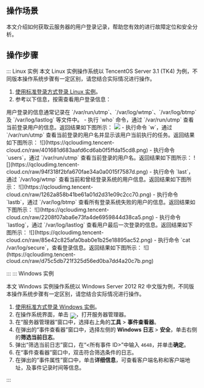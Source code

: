 ## 操作场景
本文介绍如何获取云服务器的用户登录记录，帮助您有效的进行故障定位和安全分析。


## 操作步骤

<dx-tabs>
::: Linux 实例
<dx-alert infotype="explain" title="">
本文 Linux 实例操作系统以 TencentOS Server 3.1 (TK4) 为例，不同版本操作系统步骤有一定区别，请您结合实际情况进行操作。
</dx-alert>

1. [使用标准登录方式登录 Linux 实例](https://intl.cloud.tencent.com/document/product/213/5436)。
2. 参考以下信息，按需查看用户登录信息：
<dx-alert infotype="explain" title="">
用户登录的信息通常记录在 `/var/run/utmp`、`/var/log/wtmp`、`/var/log/btmp` 及 `/var/log/lastlog` 等文件中。
</dx-alert>
 - 执行 `who` 命令，通过 `/var/run/utmp` 查看当前登录用户的信息。返回结果如下图所示：
<img src="https://qcloudimg.tencent-cloud.cn/raw/2f54911fac9ee5cbeb2ca180a802f8bc.png"/>
 - 执行命令 `w`，通过 `/var/run/utmp` 查看当前登录的用户名并显示该用户当前执行的任务。返回结果如下图所示：
![](https://qcloudimg.tencent-cloud.cn/raw/401681d683aafd6cd6ab0f5ffda15cd8.png)
 - 执行命令 `users`，通过 `/var/run/utmp` 查看当前登录的用户名。返回结果如下图所示：
![](https://qcloudimg.tencent-cloud.cn/raw/94f318f2bfa670fae34a0a0015f7587d.png)
 - 执行命令 `last`，通过 `/var/log/wtmp` 查看当前和曾经登录系统的用户信息。返回结果如下图所示：
![](https://qcloudimg.tencent-cloud.cn/raw/1262a858b41be61a01d2d31e09c2cc70.png)
 - 执行命令 `lastb`，通过 `/var/log/btmp` 查看所有登录系统失败的用户的信息。返回结果如下图所示：
![](https://qcloudimg.tencent-cloud.cn/raw/2208f07aba6e73fa4de6959844d38ca5.png)
 - 执行命令 `lastlog`，通过 `/var/log/lastlog` 查看用户最后一次登录的信息。返回结果如下图所示：
![](https://qcloudimg.tencent-cloud.cn/raw/85e42c825afa0bab0e1b25e18895ac52.png)
 - 执行命令 `cat /var/log/secure`，查看登录信息。返回结果如下图所示：
![](https://qcloudimg.tencent-cloud.cn/raw/d75c5db721f325d56ed0ba7dd4a20c7b.png)

:::
::: Windows 实例

<dx-alert infotype="explain" title="">
本文 Windows 实例操作系统以 Windows Server 2012 R2 中文版为例，不同版本操作系统步骤有一定区别，请您结合实际情况进行操作。
</dx-alert>


1.  [使用标准方式登录 Windows 实例](https://intl.cloud.tencent.com/document/product/213/41018)。
2.  在操作系统界面，单击 <img src="https://main.qcloudimg.com/raw/446c1e8cb7da2ce280d710c6a46b693d.png" style="margin:-6px 0px">，打开服务器管理器。
3.  在“服务器管理器”窗口中，选择右上角的**工具** > **事件查看器**。
4.  在弹出的“事件查看器”窗口中，选择左侧的 **Windows 日志** > **安全**，单击右侧的**筛选当前日志**。
5.  弹出“筛选当前日志”窗口，在“<所有事件 ID>”中输入 `4648`，并单击**确定**。
6. 在“事件查看器”窗口中，双击符合筛选条件的日志。
7.  在弹出的“事件属性”窗口中，单击**详细信息**，可查看客户端名称和客户端地址，及事件记录时间等信息。



:::
</dx-tabs>



